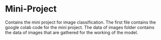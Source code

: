 # Mini-Project
Contains the mini project for image classification.
The first file contains the google colab code for the mini project.
The data of images folder contains the data of images that are gathered for the working of the model.
